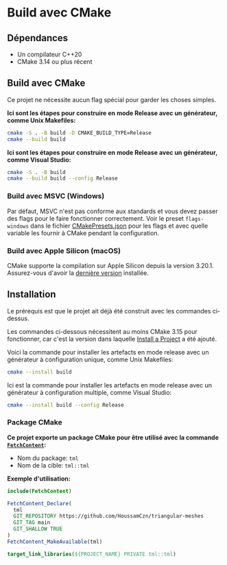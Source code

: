 # Build avec CMake

## Dépendances

* Un compilateur C++20
* CMake 3.14 ou plus récent

## Build avec CMake

Ce projet ne nécessite aucun flag spécial pour garder les choses simples.

**Ici sont les étapes pour construire en mode Release avec un générateur, comme
Unix Makefiles:**

```sh
cmake -S . -B build -D CMAKE_BUILD_TYPE=Release
cmake --build build
```

**Ici sont les étapes pour construire en mode Release avec un générateur, comme
Visual Studio:**

```sh
cmake -S . -B build
cmake --build build --config Release
```

### Build avec MSVC (Windows)

Par défaut, MSVC n'est pas conforme aux standards et vous devez passer des
flags pour le faire fonctionner correctement. Voir le preset `flags-windows`
dans le fichier [CMakePresets.json](CMakePresets.json) pour les flags et avec
quelle variable les fournir à CMake pendant la configuration.

### Build avec Apple Silicon (macOS)

CMake supporte la compilation sur Apple Silicon depuis la version 3.20.1.
Assurez-vous d'avoir la [dernière version][1] installée.

## Installation

Le prérequis est que le projet ait déjà été construit avec les commandes
ci-dessus.

Les commandes ci-dessous nécessitent au moins CMake 3.15 pour fonctionner,
car c'est la version dans laquelle [Install a Project][2] a été ajouté.

Voici la commande pour installer les artefacts en mode release avec un
générateur à configuration unique, comme Unix Makefiles:

```sh
cmake --install build
```

Ici est la commande pour installer les artefacts en mode release avec un
générateur à configuration multiple, comme Visual Studio:

```sh
cmake --install build --config Release
```

### Package CMake

**Ce projet exporte un package CMake pour être utilisé avec la commande
[`FetchContent`][3]:**

* Nom du package: `tml`
* Nom de la cible: `tml::tml`

**Exemple d'utilisation:**

```cmake
include(FetchContent)

FetchContent_Declare(
  tml
  GIT_REPOSITORY https://github.com/HoussamCzn/triangular-meshes
  GIT_TAG main
  GIT_SHALLOW TRUE
)
FetchContent_MakeAvailable(tml)

target_link_libraries(${PROJECT_NAME} PRIVATE tml::tml)
```

[1]: https://cmake.org/download/
[2]: https://cmake.org/cmake/help/latest/manual/cmake.1.html#install-a-project
[3]: https://cmake.org/cmake/help/latest/module/FetchContent.html

